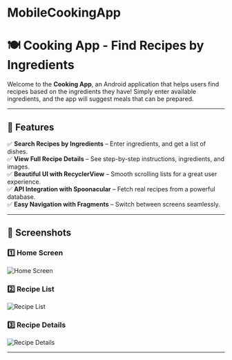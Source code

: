# MobileCookingApp
# 🍽️ Cooking App - Find Recipes by Ingredients

Welcome to the **Cooking App**, an Android application that helps users find recipes based on the ingredients they have! Simply enter available ingredients, and the app will suggest meals that can be prepared.

---

## 📌 Features

✅ **Search Recipes by Ingredients** – Enter ingredients, and get a list of dishes.  
✅ **View Full Recipe Details** – See step-by-step instructions, ingredients, and images.  
✅ **Beautiful UI with RecyclerView** – Smooth scrolling lists for a great user experience.  
✅ **API Integration with Spoonacular** – Fetch real recipes from a powerful database.  
✅ **Easy Navigation with Fragments** – Switch between screens seamlessly.  

---

## 📸 Screenshots

### **1️⃣ Home Screen**
![Home Screen](![image](https://github.com/user-attachments/assets/a3d21ce3-abe4-4b22-92a7-b4eb2d17a0cb))

### **2️⃣ Recipe List**
![Recipe List](![image](https://github.com/user-attachments/assets/f24028ae-3df0-4a57-85bc-82d05c255379)
)

### **3️⃣ Recipe Details**
![Recipe Details](![image](https://github.com/user-attachments/assets/fab6cbd3-84b7-48cf-a24a-eee4d51ff931)
)

---
